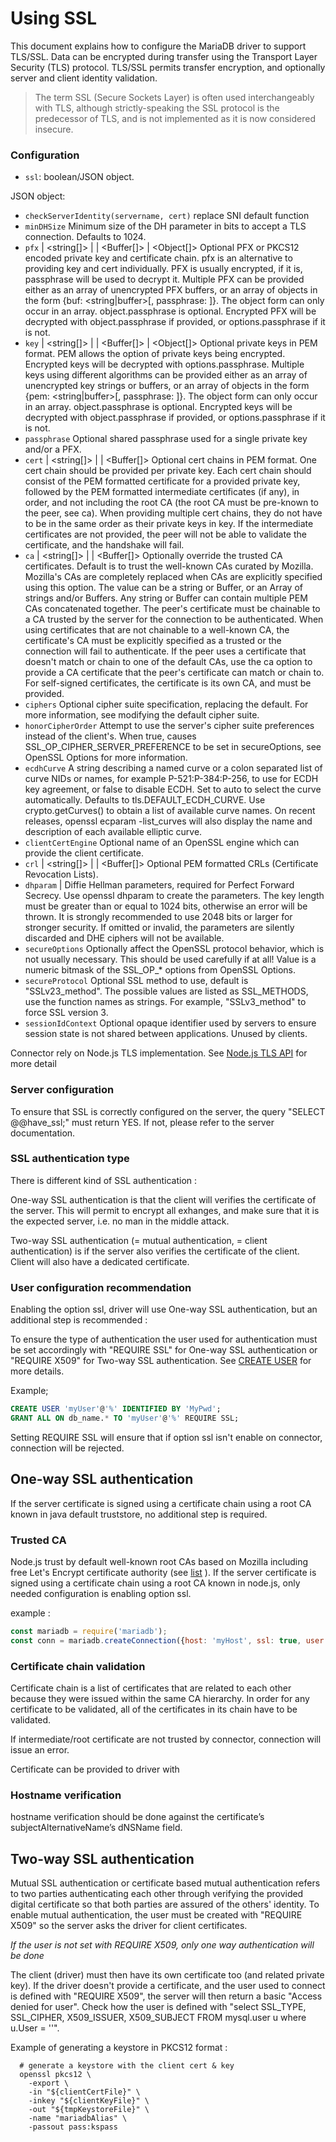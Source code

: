 
# Using SSL 

This document explains how to configure the MariaDB driver to support TLS/SSL.
Data can be encrypted during transfer using the Transport Layer Security (TLS) protocol. TLS/SSL permits transfer encryption, and optionally server and client identity validation.
 
>The term SSL (Secure Sockets Layer) is often used interchangeably with TLS, although strictly-speaking the SSL protocol is the predecessor of TLS, and is not implemented as it is now considered insecure.


### Configuration
* `ssl`: boolean/JSON object. 

JSON object: 
* `checkServerIdentity(servername, cert)` <Function> replace SNI default function
* `minDHSize` <number> Minimum size of the DH parameter in bits to accept a TLS connection. Defaults to 1024.
* `pfx` <string> | <string[]> | <Buffer> | <Buffer[]> | <Object[]> Optional PFX or PKCS12 encoded private key and certificate chain. pfx is an alternative to providing key and cert individually. PFX is usually encrypted, if it is, passphrase will be used to decrypt it. Multiple PFX can be provided either as an array of unencrypted PFX buffers, or an array of objects in the form {buf: <string|buffer>[, passphrase: <string>]}. The object form can only occur in an array. object.passphrase is optional. Encrypted PFX will be decrypted with object.passphrase if provided, or options.passphrase if it is not.
* `key` <string> | <string[]> | <Buffer> | <Buffer[]> | <Object[]> Optional private keys in PEM format. PEM allows the option of private keys being encrypted. Encrypted keys will be decrypted with options.passphrase. Multiple keys using different algorithms can be provided either as an array of unencrypted key strings or buffers, or an array of objects in the form {pem: <string|buffer>[, passphrase: <string>]}. The object form can only occur in an array. object.passphrase is optional. Encrypted keys will be decrypted with object.passphrase if provided, or options.passphrase if it is not.
* `passphrase` <string> Optional shared passphrase used for a single private key and/or a PFX.
* `cert` <string> | <string[]> | <Buffer> | <Buffer[]> Optional cert chains in PEM format. One cert chain should be provided per private key. Each cert chain should consist of the PEM formatted certificate for a provided private key, followed by the PEM formatted intermediate certificates (if any), in order, and not including the root CA (the root CA must be pre-known to the peer, see ca). When providing multiple cert chains, they do not have to be in the same order as their private keys in key. If the intermediate certificates are not provided, the peer will not be able to validate the certificate, and the handshake will fail.
* `ca` <string> | <string[]> | <Buffer> | <Buffer[]> Optionally override the trusted CA certificates. Default is to trust the well-known CAs curated by Mozilla. Mozilla's CAs are completely replaced when CAs are explicitly specified using this option. The value can be a string or Buffer, or an Array of strings and/or Buffers. Any string or Buffer can contain multiple PEM CAs concatenated together. The peer's certificate must be chainable to a CA trusted by the server for the connection to be authenticated. When using certificates that are not chainable to a well-known CA, the certificate's CA must be explicitly specified as a trusted or the connection will fail to authenticate. If the peer uses a certificate that doesn't match or chain to one of the default CAs, use the ca option to provide a CA certificate that the peer's certificate can match or chain to. For self-signed certificates, the certificate is its own CA, and must be provided.
* `ciphers` <string> Optional cipher suite specification, replacing the default. For more information, see modifying the default cipher suite.
* `honorCipherOrder` <boolean> Attempt to use the server's cipher suite preferences instead of the client's. When true, causes SSL_OP_CIPHER_SERVER_PREFERENCE to be set in secureOptions, see OpenSSL Options for more information.
* `ecdhCurve` <string> A string describing a named curve or a colon separated list of curve NIDs or names, for example P-521:P-384:P-256, to use for ECDH key agreement, or false to disable ECDH. Set to auto to select the curve automatically. Defaults to tls.DEFAULT_ECDH_CURVE. Use crypto.getCurves() to obtain a list of available curve names. On recent releases, openssl ecparam -list_curves will also display the name and description of each available elliptic curve.
* `clientCertEngine` <string> Optional name of an OpenSSL engine which can provide the client certificate.
* `crl` <string> | <string[]> | <Buffer> | <Buffer[]> Optional PEM formatted CRLs (Certificate Revocation Lists).
* `dhparam` <string> | <Buffer> Diffie Hellman parameters, required for Perfect Forward Secrecy. Use openssl dhparam to create the parameters. The key length must be greater than or equal to 1024 bits, otherwise an error will be thrown. It is strongly recommended to use 2048 bits or larger for stronger security. If omitted or invalid, the parameters are silently discarded and DHE ciphers will not be available.
* `secureOptions` <number> Optionally affect the OpenSSL protocol behavior, which is not usually necessary. This should be used carefully if at all! Value is a numeric bitmask of the SSL_OP_* options from OpenSSL Options.
* `secureProtocol` <string> Optional SSL method to use, default is "SSLv23_method". The possible values are listed as SSL_METHODS, use the function names as strings. For example, "SSLv3_method" to force SSL version 3.
* `sessionIdContext` <string> Optional opaque identifier used by servers to ensure session state is not shared between applications. Unused by clients.

Connector rely on Node.js TLS implementation. See [Node.js TLS API](https://nodejs.org/api/tls.html#tls_tls_connect_options_callback) for more detail

### Server configuration
To ensure that SSL is correctly configured on the server, the query "SELECT @@have_ssl;" must return YES. If not, please refer to the server documentation.

### SSL authentication type

There is different kind of SSL authentication : 

One-way SSL authentication is that the client will verifies the certificate of the server. 
This will permit to encrypt all exhanges, and make sure that it is the expected server, i.e. no man in the middle attack.

Two-way SSL authentication (= mutual authentication, = client authentication) is if the server also verifies the certificate of the client. 
Client will also have a dedicated certificate.

### User configuration recommendation

Enabling the option ssl, driver will use One-way SSL authentication, but an additional step is recommended :
 
To ensure the type of authentication the user used for authentication must be set accordingly with "REQUIRE SSL" for One-way SSL authentication or "REQUIRE X509" for Two-way SSL authentication. 
See [CREATE USER](https://mariadb.com/kb/en/library/create-user/) for more details.

Example;
```sql
CREATE USER 'myUser'@'%' IDENTIFIED BY 'MyPwd';
GRANT ALL ON db_name.* TO 'myUser'@'%' REQUIRE SSL;
```
Setting REQUIRE SSL will ensure that if option ssl isn't enable on connector, connection will be rejected. 


## One-way SSL authentication

If the server certificate is signed using a certificate chain using a root CA known in java default truststore, no additional step is required.

### Trusted CA
Node.js trust by default well-known root CAs based on Mozilla including free Let's Encrypt certificate authority (see [list](https://ccadb-public.secure.force.com/mozilla/IncludedCACertificateReport) ).
If the server certificate is signed using a certificate chain using a root CA known in node.js, only needed configuration is enabling option ssl.

example : 
```javascript
const mariadb = require('mariadb');
const conn = mariadb.createConnection({host: 'myHost', ssl: true, user: 'myUser', password:'MyPwd', database:'db_name'});
```

### Certificate chain validation
Certificate chain is a list of certificates that are related to each other because they were issued within the same CA hierarchy. 
In order for any certificate to be validated, all of the certificates in its chain have to be validated.

If intermediate/root certificate are not trusted by connector, connection will issue an error. 

Certificate can be provided to driver with  
 

### Hostname verification
  hostname verification should be done against the certificate’s subjectAlternativeName’s dNSName field. 
 
 
## Two-way SSL authentication

Mutual SSL authentication or certificate based mutual authentication refers to two parties authenticating each other through verifying the provided digital certificate so that both parties are assured of the others' identity.
To enable mutual authentication, the user must be created with "REQUIRE X509" so the server asks the driver for client certificates. 

*If the user is not set with REQUIRE X509, only one way authentication will be done*

The client (driver) must then have its own certificate too (and related private key). 
If the driver doesn't provide a certificate, and the user used to connect is defined with "REQUIRE X509", 
the server will then return a basic "Access denied for user". 
Check how the user is defined with "select SSL_TYPE, SSL_CIPHER, X509_ISSUER, X509_SUBJECT FROM mysql.user u where u.User = '<myUser>'".

Example of generating a keystore in PKCS12 format :
```
  # generate a keystore with the client cert & key
  openssl pkcs12 \
    -export \
    -in "${clientCertFile}" \
    -inkey "${clientKeyFile}" \
    -out "${tmpKeystoreFile}" \
    -name "mariadbAlias" \
    -passout pass:kspass
```    





